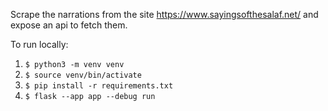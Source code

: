 Scrape the narrations from the site https://www.sayingsofthesalaf.net/ and expose an api to fetch them. 

To run locally:
1. `$ python3 -m venv venv`
2. `$ source venv/bin/activate`
3. `$ pip install -r requirements.txt`
4. `$ flask --app app --debug run`